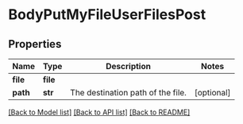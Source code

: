 # BodyPutMyFileUserFilesPost

## Properties
Name | Type | Description | Notes
------------ | ------------- | ------------- | -------------
**file** | **file** |  | 
**path** | **str** | The destination path of the file. | [optional] 

[[Back to Model list]](../README.md#documentation-for-models) [[Back to API list]](../README.md#documentation-for-api-endpoints) [[Back to README]](../README.md)


